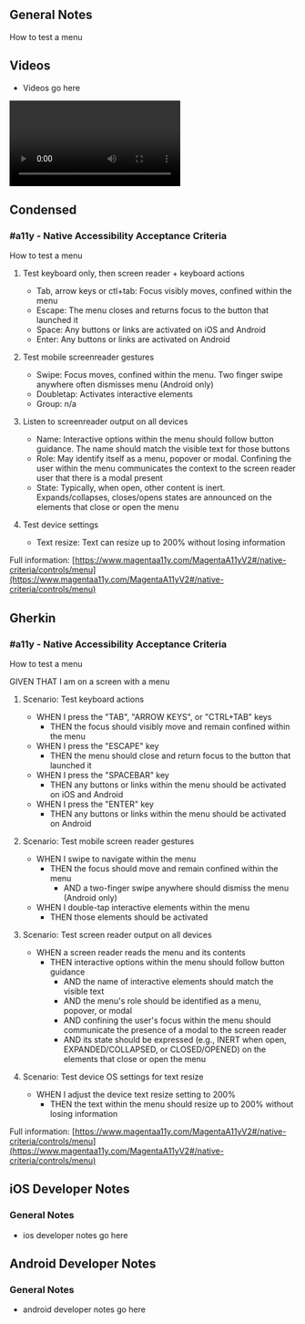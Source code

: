 ## General Notes

How to test a menu

## Videos

- Videos go here
<video controls>
  <source src="media/video/native/button/buttonIosVoiceover.webm" type="video/webm">
  Your browser does not support the video tag.
</video>

## Condensed

### #a11y - Native Accessibility Acceptance Criteria

How to test a menu

1. Test keyboard only, then screen reader + keyboard actions

   - Tab, arrow keys or ctl+tab: Focus visibly moves, confined within the menu
   - Escape: The menu closes and returns focus to the button that launched it
   - Space: Any buttons or links are activated on iOS and Android
   - Enter: Any buttons or links are activated on Android

2. Test mobile screenreader gestures

   - Swipe: Focus moves, confined within the menu. Two finger swipe anywhere often dismisses menu (Android only)
   - Doubletap: Activates interactive elements
   - Group: n/a

3. Listen to screenreader output on all devices

   - Name: Interactive options within the menu should follow button guidance. The name should match the visible text for those buttons
   - Role: May identify itself as a menu, popover or modal. Confining the user within the menu communicates the context to the screen reader user that there is a modal present
   - State: Typically, when open, other content is inert. Expands/collapses, closes/opens states are announced on the elements that close or open the menu

4. Test device settings

   - Text resize: Text can resize up to 200% without losing information

Full information: [https://www.magentaa11y.com/MagentaA11yV2#/native-criteria/controls/menu](https://www.magentaa11y.com/MagentaA11yV2#/native-criteria/controls/menu)

## Gherkin

### #a11y - Native Accessibility Acceptance Criteria

How to test a menu

GIVEN THAT I am on a screen with a menu

1. Scenario: Test keyboard actions

   - WHEN I press the "TAB", "ARROW KEYS", or "CTRL+TAB" keys 
      - THEN the focus should visibly move and remain confined within the menu 
   - WHEN I press the "ESCAPE" key 
      - THEN the menu should close and return focus to the button that launched it 
   - WHEN I press the "SPACEBAR" key 
      - THEN any buttons or links within the menu should be activated on iOS and Android 
   - WHEN I press the "ENTER" key 
      - THEN any buttons or links within the menu should be activated on Android

2. Scenario: Test mobile screen reader gestures

   - WHEN I swipe to navigate within the menu 
      - THEN the focus should move and remain confined within the menu 
         - AND a two-finger swipe anywhere should dismiss the menu (Android only) 
   - WHEN I double-tap interactive elements within the menu 
      - THEN those elements should be activated

3. Scenario: Test screen reader output on all devices

   - WHEN a screen reader reads the menu and its contents 
      - THEN interactive options within the menu should follow button guidance 
         - AND the name of interactive elements should match the visible text 
         - AND the menu's role should be identified as a menu, popover, or modal 
         - AND confining the user's focus within the menu should communicate the presence of a modal to the screen reader 
         - AND its state should be expressed (e.g., INERT when open, EXPANDED/COLLAPSED, or CLOSED/OPENED) on the elements that close or open the menu

4. Scenario: Test device OS settings for text resize

   - WHEN I adjust the device text resize setting to 200%
      - THEN the text within the menu should resize up to 200% without losing information 

Full information: [https://www.magentaa11y.com/MagentaA11yV2#/native-criteria/controls/menu](https://www.magentaa11y.com/MagentaA11yV2#/native-criteria/controls/menu)

## iOS Developer Notes
### General Notes
- ios developer notes go here

## Android Developer Notes
### General Notes
- android developer notes go here
